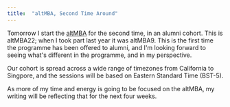 ```yaml
---
title:  "altMBA, Second Time Around"
---
```


Tomorrow I start the [altMBA](https://altmba.com/) for the second time, in an alumni cohort. This is altMBA22; when I took part last year it was altMBA9. This is the first time the programme has been offered to alumni, and I'm looking forward to seeing what's different in the programme, and in my perspective.

Our cohort is spread across a wide range of timezones from California to Singpore, and the sessions will be based on Eastern Standard Time (BST-5). 

As more of my time and energy is going to be focused on the altMBA, my writing will be reflecting that for the next four weeks.


